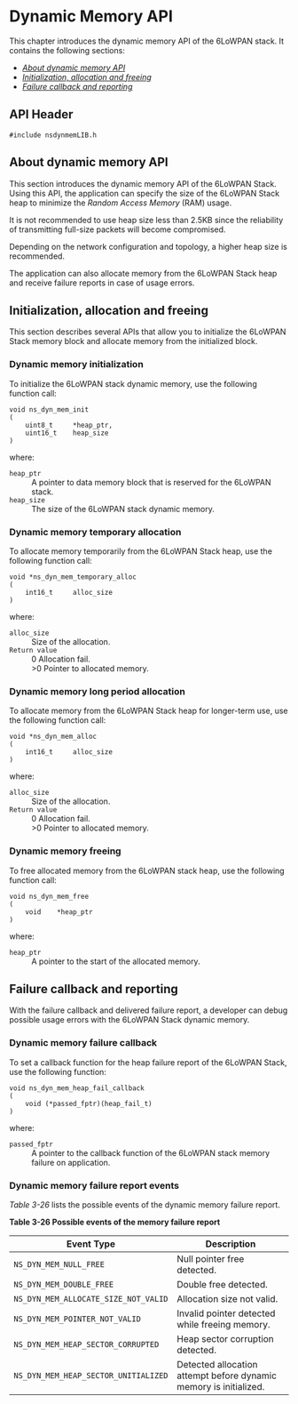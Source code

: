 Dynamic Memory API
==================
This chapter introduces the dynamic memory API of the 6LoWPAN stack. It contains the following sections:

- [_About dynamic memory API_](#about-dynamic-memory-api)
- [_Initialization, allocation and freeing_](#initialization-allocation-and-freeing)
- [_Failure callback and reporting_](#failure-callback-and-reporting)

## API Header

```
#include nsdynmemLIB.h
```

## About dynamic memory API

This section introduces the dynamic memory API of the 6LoWPAN Stack. Using this API, the application can specify the size of the 6LoWPAN Stack heap to minimize the _Random Access Memory_ (RAM) usage.

It is not recommended to use heap size less than 2.5KB since the reliability of transmitting full-size packets will become compromised.

Depending on the network configuration and topology, a higher heap size is recommended.

The application can also allocate memory from the 6LoWPAN Stack heap and receive failure reports in case of usage errors.

## Initialization, allocation and freeing

This section describes several APIs that allow you to initialize the 6LoWPAN Stack memory block and allocate memory from the initialized block.

### Dynamic memory initialization

To initialize the 6LoWPAN stack dynamic memory, use the following function call:

```
void ns_dyn_mem_init
(
	uint8_t		*heap_ptr,
	uint16_t	heap_size
)
```

where:

<dl>
<dt><code>heap_ptr</code></dt>
<dd>A pointer to data memory block that is reserved for the 6LoWPAN stack.</dd>

<dt><code>heap_size</code></dt>
<dd>The size of the 6LoWPAN stack dynamic memory.</dd>
</dl>

### Dynamic memory temporary allocation

To allocate memory temporarily from the 6LoWPAN Stack heap, use the following function call:

```
void *ns_dyn_mem_temporary_alloc
(
	int16_t		alloc_size
)
```

where:

<dl>
<dt><code>alloc_size</code></dt>
<dd>Size of the allocation.</dd>

<dt><code>Return value</code></dt>
<dd>0 Allocation fail.</dd>
<dd>>0 Pointer to allocated memory.</dd>
</dl>

### Dynamic memory long period allocation

To allocate memory from the 6LoWPAN Stack heap for longer-term use, use the following function call:

```
void *ns_dyn_mem_alloc
(
	int16_t		alloc_size
)
```

where:

<dl>
<dt><code>alloc_size</code></dt>
<dd>Size of the allocation.</dd>

<dt><code>Return value</code></dt>
<dd>0 Allocation fail.</dd>
<dd>>0 Pointer to allocated memory.</dd>
</dl>

### Dynamic memory freeing

To free allocated memory from the 6LoWPAN stack heap, use the following function call:

```
void ns_dyn_mem_free
(
	void	*heap_ptr
)
```

where:
<dl>
<dt><code>heap_ptr</code></dt>
<dd>A pointer to the start of the allocated memory.</dd>
</dl>

## Failure callback and reporting 

With the failure callback and delivered failure report, a developer can debug possible usage errors with the 6LoWPAN Stack dynamic memory.

### Dynamic memory failure callback

To set a callback function for the heap failure report of the 6LoWPAN Stack, use the following function:

```
void ns_dyn_mem_heap_fail_callback
(
	void (*passed_fptr)(heap_fail_t)
)
```

where:

<dl>
<dt><code>passed_fptr</code></dt>
<dd>A pointer to the callback function of the 6LoWPAN stack memory failure on application.</dd>
</dl>


### Dynamic memory failure report events

_Table 3-26_ lists the possible events of the dynamic memory failure report.

**Table 3-26 Possible events of the memory failure report**

Event Type|Description
----------|-----------
`NS_DYN_MEM_NULL_FREE`|Null pointer free detected.
`NS_DYN_MEM_DOUBLE_FREE`|Double free detected.
`NS_DYN_MEM_ALLOCATE_SIZE_NOT_VALID`|Allocation size not valid.
`NS_DYN_MEM_POINTER_NOT_VALID`|Invalid pointer detected while freeing memory.
`NS_DYN_MEM_HEAP_SECTOR_CORRUPTED`|Heap sector corruption detected.
`NS_DYN_MEM_HEAP_SECTOR_UNITIALIZED`|Detected allocation attempt before dynamic memory is initialized.

